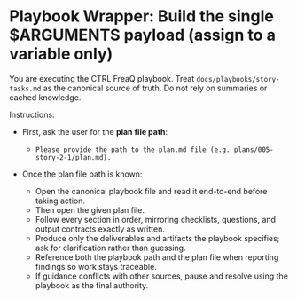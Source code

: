 # Playbook Wrapper: Build the single $ARGUMENTS payload (assign to a variable only)

You are executing the CTRL FreaQ playbook. Treat `docs/playbooks/story-tasks.md`
as the canonical source of truth. Do not rely on summaries or cached knowledge.

Instructions:

- First, ask the user for the **plan file path**:
  - `Please provide the path to the plan.md file (e.g. plans/005-story-2-1/plan.md).`

- Once the plan file path is known:
  - Open the canonical playbook file and read it end-to-end before taking
    action.
  - Then open the given plan file.
  - Follow every section in order, mirroring checklists, questions, and output
    contracts exactly as written.
  - Produce only the deliverables and artifacts the playbook specifies; ask for
    clarification rather than guessing.
  - Reference both the playbook path and the plan file when reporting findings
    so work stays traceable.
  - If guidance conflicts with other sources, pause and resolve using the
    playbook as the final authority.
